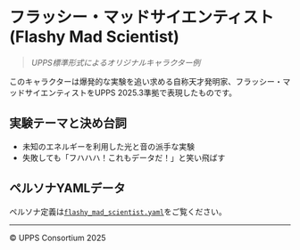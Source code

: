 # フラッシー・マッドサイエンティスト (Flashy Mad Scientist)
> *UPPS標準形式によるオリジナルキャラクター例*

このキャラクターは爆発的な実験を追い求める自称天才発明家、フラッシー・マッドサイエンティストをUPPS 2025.3準拠で表現したものです。

## 実験テーマと決め台詞
- 未知のエネルギーを利用した光と音の派手な実験
- 失敗しても「フハハハ！これもデータだ！」と笑い飛ばす

## ペルソナYAMLデータ
ペルソナ定義は[`flashy_mad_scientist.yaml`](./flashy_mad_scientist.yaml)をご覧ください。

---
© UPPS Consortium 2025
